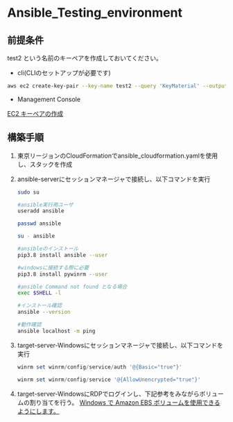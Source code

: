 # Ansible_Testing_environment

## 前提条件

test2 という名前のキーペアを作成しておいてください。

* cli(CLIのセットアップが必要です)

```sh
aws ec2 create-key-pair --key-name test2 --query 'KeyMaterial' --output text > ~/.ssh/test2.pem
```

* Management Console

[EC2 キーペアの作成](https://docs.aws.amazon.com/ja_jp/AWSEC2/latest/WindowsGuide/ec2-key-pairs.html#prepare-key-pair)

## 構築手順

1. 東京リージョンのCloudFormationでansible_cloudformation.yamlを使用し、スタックを作成
2. ansible-serverにセッションマネージャで接続し、以下コマンドを実行

    ```sh
    sudo su

    #ansible実行用ユーザ
    useradd ansible

    passwd ansible

    su - ansible

    #ansibleのインストール
    pip3.8 install ansible --user

    #windowsに接続する際に必要
    pip3.8 install pywinrm --user

    #ansible Command not found となる場合
    exec $SHELL -l

    #インストール確認
    ansible --version

    #動作確認
    ansible localhost -m ping

    ```

3. target-server-Windowsにセッションマネージャで接続し、以下コマンドを実行

    ```powershell
    winrm set winrm/config/service/auth '@{Basic="true"}'

    winrm set winrm/config/service '@{AllowUnencrypted="true"}'
    ```

4. target-server-WindowsにRDPでログインし、下記参考をみながらボリュームの割り当てを行う。
    [Windows で Amazon EBS ボリュームを使用できるようにします。](https://docs.aws.amazon.com/ja_jp/AWSEC2/latest/WindowsGuide/ebs-using-volumes.html)
